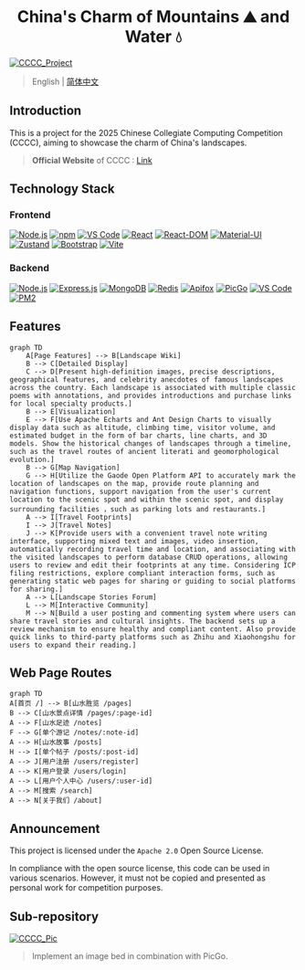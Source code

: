 <h1  align="center">China's Charm of Mountains ⛰️ and Water 💧</h1>

[![CCCC_Project](https://img.shields.io/badge/GitHub-CCCC__Project-181717?style=for-the-badge&logo=github&logoColor=white)](https://github.com/2311719626/CCCC_Project)

> English | [简体中文](README.zh-CN.md)

## Introduction

This is a project for the 2025 Chinese Collegiate Computing Competition (CCCC), aiming to showcase the charm of China's landscapes.

> **Official Website** of CCCC : [Link](https://jsjds.blcu.edu.cn/index.htm)

## Technology Stack

### Frontend

[![Node.js](https://img.shields.io/badge/node.js-6DA55F?style=for-the-badge&logo=node.js&logoColor=white)](https://nodejs.org/)
[![npm](https://img.shields.io/badge/npm-CB3837?style=for-the-badge&logo=npm&logoColor=white)](https://www.npmjs.com/)
[![VS Code](https://img.shields.io/badge/Visual%20Studio%20Code-0078d7.svg?style=for-the-badge&logo=visual-studio-code&logoColor=white)](https://code.visualstudio.com/)
[![React](https://img.shields.io/badge/react-%2320232a.svg?style=for-the-badge&logo=react&logoColor=%2361DAFB)](https://reactjs.org/)
[![React-DOM](https://img.shields.io/badge/react--dom-61DAFB?style=for-the-badge&logo=react&logoColor=white)](https://reactjs.org/)
[![Material-UI](https://img.shields.io/badge/Material--UI-0081CB?style=for-the-badge&logo=material-ui&logoColor=white)](https://material-ui.com/)
[![Zustand](https://img.shields.io/badge/zustand-000000?style=for-the-badge&logo=zustand&logoColor=white)](https://zustand-demo.pmnd.rs/)
[![Bootstrap](https://img.shields.io/badge/bootstrap-%23563D7C.svg?style=for-the-badge&logo=bootstrap&logoColor=white)](https://getbootstrap.com/)
[![Vite](https://img.shields.io/badge/vite-646CFF?style=for-the-badge&logo=vite&logoColor=white)](https://vitejs.dev/)

### Backend

[![Node.js](https://img.shields.io/badge/node.js-6DA55F?style=for-the-badge&logo=node.js&logoColor=white)](https://nodejs.org/)
[![Express.js](https://img.shields.io/badge/express.js-%23404d59.svg?style=for-the-badge&logo=express&logoColor=%2361DAFB)](https://expressjs.com/)
[![MongoDB](https://img.shields.io/badge/MongoDB-%234ea94b.svg?style=for-the-badge&logo=mongodb&logoColor=white)](https://www.mongodb.com/)
[![Redis](https://img.shields.io/badge/redis-DC382D?style=for-the-badge&logo=redis&logoColor=white)](https://redis.io/)
[![Apifox](https://img.shields.io/badge/Apifox-FF6C37?style=for-the-badge&logo=apifox&logoColor=white)](https://www.apifox.cn/)
[![PicGo](https://img.shields.io/badge/PicGo-2C2E3B?style=for-the-badge&logo=picgo&logoColor=white)](https://github.com/Molunerfinn/PicGo)
[![VS Code](https://img.shields.io/badge/Visual%20Studio%20Code-0078d7.svg?style=for-the-badge&logo=visual-studio-code&logoColor=white)](https://code.visualstudio.com/)
[![PM2](https://img.shields.io/badge/PM2-2B037A?style=for-the-badge&logo=pm2&logoColor=white)](https://pm2.keymetrics.io/)

## Features

```mermaid
graph TD
    A[Page Features] --> B[Landscape Wiki]
    B --> C[Detailed Display]
    C --> D[Present high-definition images, precise descriptions, geographical features, and celebrity anecdotes of famous landscapes across the country. Each landscape is associated with multiple classic poems with annotations, and provides introductions and purchase links for local specialty products.]
    B --> E[Visualization]
    E --> F[Use Apache Echarts and Ant Design Charts to visually display data such as altitude, climbing time, visitor volume, and estimated budget in the form of bar charts, line charts, and 3D models. Show the historical changes of landscapes through a timeline, such as the travel routes of ancient literati and geomorphological evolution.]
    B --> G[Map Navigation]
    G --> H[Utilize the Gaode Open Platform API to accurately mark the location of landscapes on the map, provide route planning and navigation functions, support navigation from the user's current location to the scenic spot and within the scenic spot, and display surrounding facilities ，such as parking lots and restaurants.]
    A --> I[Travel Footprints]
    I --> J[Travel Notes]
    J --> K[Provide users with a convenient travel note writing interface, supporting mixed text and images, video insertion, automatically recording travel time and location, and associating with the visited landscapes to perform database CRUD operations, allowing users to review and edit their footprints at any time. Considering ICP filing restrictions, explore compliant interaction forms, such as generating static web pages for sharing or guiding to social platforms for sharing.]
    A --> L[Landscape Stories Forum]
    L --> M[Interactive Community]
    M --> N[Build a user posting and commenting system where users can share travel stories and cultural insights. The backend sets up a review mechanism to ensure healthy and compliant content. Also provide quick links to third-party platforms such as Zhihu and Xiaohongshu for users to expand their reading.]
```

## Web Page Routes

```mermaid
graph TD
A[首页 /] --> B[山水胜览 /pages]
B --> C[山水景点详情 /pages/:page-id]
A --> F[山水足迹 /notes]
F --> G[单个游记 /notes/:note-id]
A --> H[山水故事 /posts]
H --> I[单个帖子 /posts/:post-id]
A --> J[用户注册 /users/register]
A --> K[用户登录 /users/login]
A --> L[用户个人中心 /users/:user-id]
A --> M[搜索 /search]
A --> N[关于我们 /about]
```

## Announcement

This project is licensed under the `Apache 2.0` Open Source License.

In compliance with the open source license, this code can be used in various scenarios. However, it must not be copied and presented as personal work for competition purposes.

## Sub-repository

[![CCCC_Pic](https://img.shields.io/badge/GitHub-CCCC__Pic-181717?style=for-the-badge&logo=github&logoColor=white)](https://github.com/2311719626/CCCC_Pic)

> Implement an image bed in combination with PicGo.

